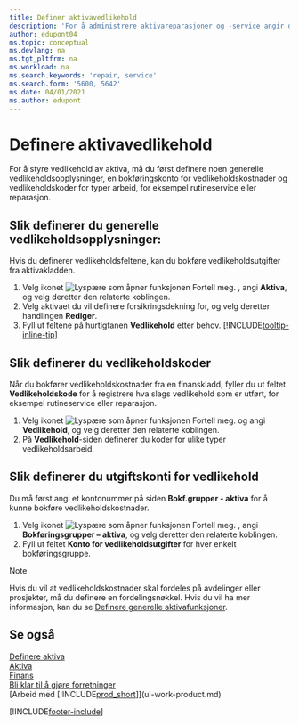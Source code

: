 ```yaml
---
title: Definer aktivavedlikehold
description: 'For å administrere aktivareparasjoner og -service angir du generelle vedlikeholdsopplysninger, koder for typen arbeid og en bokføringskonto for kost.'
author: edupont04
ms.topic: conceptual
ms.devlang: na
ms.tgt_pltfrm: na
ms.workload: na
ms.search.keywords: 'repair, service'
ms.search.form: '5600, 5642'
ms.date: 04/01/2021
ms.author: edupont
---
```

# <a name="set-up-fixed-asset-maintenance"></a><a name="set-up-fixed-asset-maintenance"></a>Definere aktivavedlikehold
For å styre vedlikehold av aktiva, må du først definere noen generelle vedlikeholdsopplysninger, en bokføringskonto for vedlikeholdskostnader og vedlikeholdskoder for typer arbeid, for eksempel rutineservice eller reparasjon.

## <a name="to-set-up-general-maintenance-information"></a><a name="to-set-up-general-maintenance-information"></a>Slik definerer du generelle vedlikeholdsopplysninger:
Hvis du definerer vedlikeholdsfeltene, kan du bokføre vedlikeholdsutgifter fra aktivakladden.

1. Velg ikonet ![Lyspære som åpner funksjonen Fortell meg.](media/ui-search/search_small.png "Fortell hva du vil gjøre") , angi **Aktiva**, og velg deretter den relaterte koblingen.
2. Velg aktivaet du vil definere forsikringsdekning for, og velg deretter handlingen **Rediger**.
3. Fyll ut feltene på hurtigfanen **Vedlikehold** etter behov. [!INCLUDE[tooltip-inline-tip](includes/tooltip-inline-tip_md.md)]

## <a name="to-set-up-maintenance-codes"></a><a name="to-set-up-maintenance-codes"></a>Slik definerer du vedlikeholdskoder
Når du bokfører vedlikeholdskostnader fra en finanskladd, fyller du ut feltet **Vedlikeholdskode** for å registrere hva slags vedlikehold som er utført, for eksempel rutineservice eller reparasjon.

1. Velg ikonet ![Lyspære som åpner funksjonen Fortell meg.](media/ui-search/search_small.png "Fortell hva du vil gjøre") og angi **Vedlikehold**, og velg deretter den relaterte koblingen.
2. På **Vedlikehold**-siden definerer du koder for ulike typer vedlikeholdsarbeid.

## <a name="to-set-up-maintenance-expense-accounts"></a><a name="to-set-up-maintenance-expense-accounts"></a>Slik definerer du utgiftskonti for vedlikehold
Du må først angi et kontonummer på siden **Bokf.grupper - aktiva** for å kunne bokføre vedlikeholdskostnader.

1. Velg ikonet ![Lyspære som åpner funksjonen Fortell meg.](media/ui-search/search_small.png "Fortell hva du vil gjøre") , angi **Bokføringsgrupper – aktiva**, og velg deretter den relaterte koblingen.
2. Fyll ut feltet **Konto for vedlikeholdsutgifter** for hver enkelt bokføringsgruppe.

> [!NOTE]  
>   Hvis du vil at vedlikeholdskostnader skal fordeles på avdelinger eller prosjekter, må du definere en fordelingsnøkkel. Hvis du vil ha mer informasjon, kan du se [Definere generelle aktivafunksjoner](fa-how-setup-general.md).

## <a name="see-also"></a><a name="see-also"></a>Se også
[Definere aktiva](fa-setup.md)  
[Aktiva](fa-manage.md)  
[Finans](finance.md)  
[Bli klar til å gjøre forretninger](ui-get-ready-business.md)  
[Arbeid med [!INCLUDE[prod_short](includes/prod_short.md)]](ui-work-product.md)


[!INCLUDE[footer-include](includes/footer-banner.md)]
